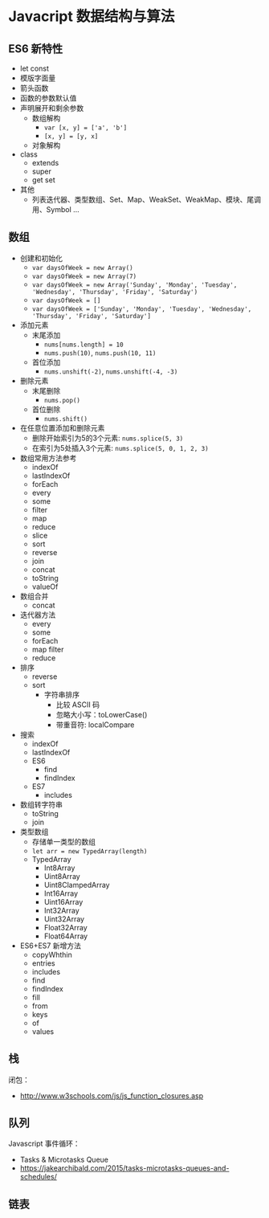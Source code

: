 # Javacript 数据结构与算法

## ES6 新特性

- let const
- 模版字面量
- 箭头函数
- 函数的参数默认值
- 声明展开和剩余参数
  - 数组解构
    - `var [x, y] = ['a', 'b']`
    - `[x, y] = [y, x]`
  - 对象解构
- class
  - extends
  - super
  - get set
- 其他
  - 列表迭代器、类型数组、Set、Map、WeakSet、WeakMap、模块、尾调用、Symbol ...

## 数组

- 创建和初始化
  - `var daysOfWeek = new Array()`
  - `var daysOfWeek = new Array(7)`
  - `var daysOfWeek = new Array('Sunday', 'Monday', 'Tuesday', 'Wednesday', 'Thursday', 'Friday', 'Saturday')`
  - `var daysOfWeek = []`
  - `var daysOfWeek = ['Sunday', 'Monday', 'Tuesday', 'Wednesday', 'Thursday', 'Friday', 'Saturday']`
- 添加元素
  - 末尾添加
    - `nums[nums.length] = 10`
    - `nums.push(10)`, `nums.push(10, 11)`
  - 首位添加
    - `nums.unshift(-2)`, `nums.unshift(-4, -3)`
- 删除元素
  - 末尾删除
    - `nums.pop()`
  - 首位删除
    - `nums.shift()`
- 在任意位置添加和删除元素
  - 删除开始索引为5的3个元素: `nums.splice(5, 3)`
  - 在索引为5处插入3个元素: `nums.splice(5, 0, 1, 2, 3)`
- 数组常用方法参考
  - indexOf
  - lastIndexOf
  - forEach
  - every
  - some
  - filter
  - map
  - reduce
  - slice
  - sort
  - reverse
  - join
  - concat
  - toString
  - valueOf
- 数组合并
  - concat
- 迭代器方法
  - every
  - some
  - forEach
  - map filter
  - reduce
- 排序
  - reverse
  - sort
    - 字符串排序
      - 比较 ASCII 码
      - 忽略大小写：toLowerCase()
      - 带重音符: localCompare
- 搜索
  - indexOf
  - lastIndexOf
  - ES6
    - find
    - findIndex
  - ES7
    - includes
- 数组转字符串
  - toString
  - join
- 类型数组
  - 存储单一类型的数组
  - `let arr = new TypedArray(length)`
  - TypedArray
    - Int8Array
    - Uint8Array
    - Uint8ClampedArray
    - Int16Array
    - Uint16Array
    - Int32Array
    - Uint32Array
    - Float32Array
    - Float64Array
- ES6+ES7 新增方法
  - copyWhthin
  - entries
  - includes
  - find
  - findIndex
  - fill
  - from
  - keys
  - of
  - values

## 栈

闭包：
- http://www.w3schools.com/js/js_function_closures.asp

## 队列

Javascript 事件循环：
- Tasks & Microtasks Queue
- https://jakearchibald.com/2015/tasks-microtasks-queues-and-schedules/

## 链表


